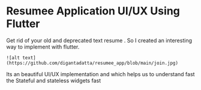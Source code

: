 # **Resumee Application UI/UX Using Flutter**


Get rid of your old and deprecated text resume . So I created an interesting way to implement with flutter.


```
![alt text](https://github.com/digantadatta/resumee_app/blob/main/join.jpg)
```

Its an beautiful UI/UX implementation and which helps us to understand fast the Stateful and stateless widgets fast
